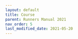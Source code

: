 ```yaml
---
layout: default
title: Course
parent: Runners Manual 2021
nav_order: 5
last_modified_date: 2021-05-20
---
```

